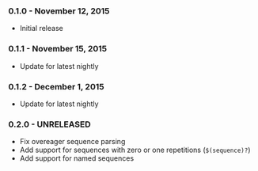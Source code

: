 ### 0.1.0 - November 12, 2015
- Initial release

### 0.1.1 - November 15, 2015
- Update for latest nightly

### 0.1.2 - December 1, 2015
- Update for latest nightly

### 0.2.0 - UNRELEASED
- Fix overeager sequence parsing
- Add support for sequences with zero or one repetitions (`$(sequence)?`)
- Add support for named sequences
